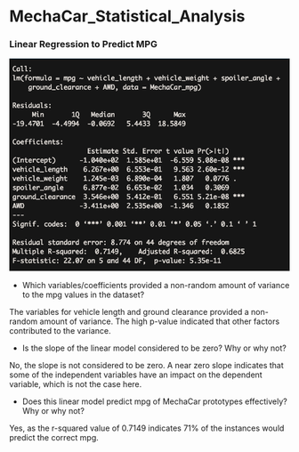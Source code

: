 # MechaCar_Statistical_Analysis

### Linear Regression to Predict MPG

![lin_gres.png](lin_gres.png)

* Which variables/coefficients provided a non-random amount of variance to the mpg values in the dataset?

The variables for vehicle length and ground clearance provided a non-random amount of variance. The high p-value indicated that other factors contributed to the variance.

* Is the slope of the linear model considered to be zero? Why or why not?

No, the slope is not considered to be zero. A near zero slope indicates that some of the independent variables have an impact on the dependent variable, which is not the case here.

* Does this linear model predict mpg of MechaCar prototypes effectively? Why or why not?

Yes, as the r-squared value of 0.7149 indicates 71% of the instances would predict the correct mpg.



